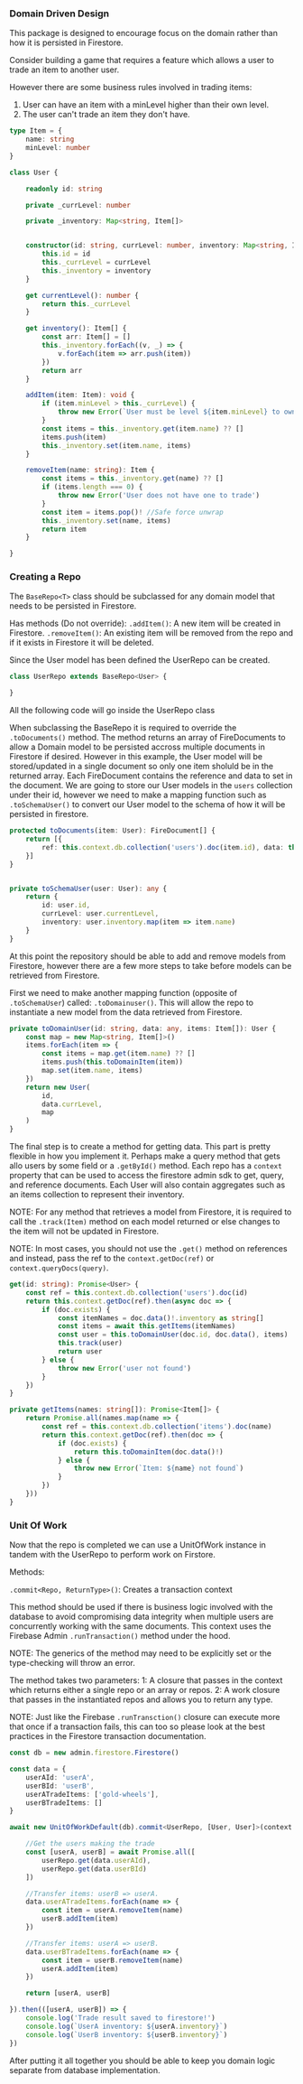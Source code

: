 
### Domain Driven Design

This package is designed to encourage focus on the domain rather than how it is persisted in Firestore.

Consider building a game that requires a feature which allows a user to trade an item to another user. 

However there are some business rules involved in trading items:
1. User can have an item with a minLevel higher than their own level.
2. The user can't trade an item they don't have.


```typescript
type Item = {
    name: string
    minLevel: number
}

class User {

    readonly id: string

    private _currLevel: number

    private _inventory: Map<string, Item[]>


    constructor(id: string, currLevel: number, inventory: Map<string, Item[]>) {
        this.id = id
        this._currLevel = currLevel
        this._inventory = inventory
    }

    get currentLevel(): number {
        return this._currLevel
    }

    get inventory(): Item[] {
        const arr: Item[] = []
        this._inventory.forEach((v, _) => {
            v.forEach(item => arr.push(item))
        })
        return arr
    }

    addItem(item: Item): void {
        if (item.minLevel > this._currLevel) {
            throw new Error(`User must be level ${item.minLevel} to own this item`)
        }
        const items = this._inventory.get(item.name) ?? []
        items.push(item)
        this._inventory.set(item.name, items)
    }

    removeItem(name: string): Item {
        const items = this._inventory.get(name) ?? []
        if (items.length === 0) {
            throw new Error('User does not have one to trade')
        }
        const item = items.pop()! //Safe force unwrap
        this._inventory.set(name, items)
        return item
    }

}
```

### Creating a Repo

The `BaseRepo<T>` class should be subclassed for any domain model that needs to be persisted in Firestore.

Has methods (Do not override):
`.addItem()`: A new item will be created in Firestore.
`.removeItem()`: An existing item will be removed from the repo and if it exists in Firestore it will be deleted.

Since the User model has been defined the UserRepo can be created.

```typescript
class UserRepo extends BaseRepo<User> {

}
```

All the following code will go inside the UserRepo class

When subclassing the BaseRepo it is required to override the `.toDocuments()` method. The method returns an array of FireDocuments to allow a Domain model to be persisted accross multiple documents in Firestore if desired. However in this example, the User model will be stored/updated in a single document so only one item sholuld be in the returned array. Each FireDocument contains the reference and data to set in the document. We are going to store our User models in the `users` collection under their id, however we need to make a mapping function such as `.toSchemaUser()` to convert our User model to the schema of how it will be persisted in firestore.


```typescript
protected toDocuments(item: User): FireDocument[] {
    return [{ 
        ref: this.context.db.collection('users').doc(item.id), data: this.toSchemaUser(item) 
    }]
}


private toSchemaUser(user: User): any {
    return {
        id: user.id,
        currLevel: user.currentLevel,
        inventory: user.inventory.map(item => item.name)
    }
}
```

At this point the repository should be able to add and remove models from Firestore, however there are a few more steps to take before models can be retrieved from Firestore.

First we need to make another mapping function (opposite of `.toSchemaUser`) called: `.toDomainuser()`. This will allow the repo to instantiate a new model from the data retrieved from Firestore.

```typescript 
private toDomainUser(id: string, data: any, items: Item[]): User {
    const map = new Map<string, Item[]>()
    items.forEach(item => {
        const items = map.get(item.name) ?? []
        items.push(this.toDomainItem(item))
        map.set(item.name, items)
    })
    return new User(
        id,
        data.currLevel,
        map
    )
}
```

The final step is to create a method for getting data. This part is pretty flexible in how you implement it. Perhaps make a query method that gets allo users by some field or a `.getById()` method. Each repo has a `context` property that can be used to access the firestore admin sdk to get, query, and reference documents. Each User will also contain aggregates such as an items collection to represent their inventory.

NOTE: For any method that retrieves a model from Firestore, it is required to call the `.track(Item)` method on each model returned or else changes to the item will not be updated in Firestore.

NOTE: In most cases, you should not use the `.get()` method on references and instead, pass the ref to the `context.getDoc(ref)` or `context.queryDocs(query)`.

```typescript 
get(id: string): Promise<User> {
    const ref = this.context.db.collection('users').doc(id)
    return this.context.getDoc(ref).then(async doc => {
        if (doc.exists) {
            const itemNames = doc.data()!.inventory as string[]
            const items = await this.getItems(itemNames)
            const user = this.toDomainUser(doc.id, doc.data(), items)
            this.track(user)
            return user
        } else {
            throw new Error('user not found')
        }
    })
}

private getItems(names: string[]): Promise<Item[]> {
    return Promise.all(names.map(name => {
        const ref = this.context.db.collection('items').doc(name)
        return this.context.getDoc(ref).then(doc => {
            if (doc.exists) {
                return this.toDomainItem(doc.data()!)
            } else {
                throw new Error(`Item: ${name} not found`)
            }
        })
    }))
}
```

### Unit Of Work 

Now that the repo is completed we can use a UnitOfWork instance in tandem with the UserRepo to perform work on Firstore.

Methods:

`.commit<Repo, ReturnType>()`: Creates a transaction context

This method should be used if there is business logic involved with the database to avoid compromising data integrity when multiple users are concurrently working with the same documents. This context uses the Firebase Admin `.runTransaction()` method under the hood.

NOTE: The generics of the method may need to be explicitly set or the type-checking will throw an error.

The method takes two parameters:
1: A closure that passes in the context which returns either a single repo or an array or repos.
2: A work closure that passes in the instantiated repos and allows you to return any type.

NOTE: Just like the Firebase `.runTransction()` closure can execute more that once if a transaction fails, this can too so please look at the best practices in the Firestore transaction documentation. 


```typescript
const db = new admin.firestore.Firestore()

const data = {
    userAId: 'userA',
    userBId: 'userB',
    userATradeItems: ['gold-wheels'],
    userBTradeItems: []
}

await new UnitOfWorkDefault(db).commit<UserRepo, [User, User]>(context => new UserRepo(context), async userRepo => {

    //Get the users making the trade
    const [userA, userB] = await Promise.all([
        userRepo.get(data.userAId),
        userRepo.get(data.userBId)
    ])

    //Transfer items: userB => userA.
    data.userATradeItems.forEach(name => {
        const item = userA.removeItem(name)
        userB.addItem(item)
    })

    //Transfer items: userA => userB.
    data.userBTradeItems.forEach(name => {
        const item = userB.removeItem(name)
        userA.addItem(item)
    })

    return [userA, userB]

}).then(([userA, userB]) => {
    console.log('Trade result saved to firestore!')
    console.log(`UserA inventory: ${userA.inventory}`)
    console.log(`UserB inventory: ${userB.inventory}`)
})
```


After putting it all together you should be able to keep you domain logic separate from database implementation.